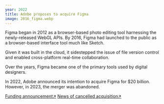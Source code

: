 ```yaml
---
year: 2022
title: Adobe proposes to acquire Figma
image: 2016_figma.webp
---
```


Figma began in 2012 as a browser-based photo editing tool harnessing the
newly-released WebGL APIs. By 2016, Figma had launched to the public as a
browser-based interface tool much like Sketch.

Given it was built in the cloud, it sidestepped the issue of file version
control and enabled cross-platform real-time collaboration.

Over the years, Figma became one of the primary tools used by digital designers.

In 2022, Adobe announced its intention to acquire Figma for $20 billion.
However, in 2023, the merger was abandoned.

<a href="https://techcrunch.com/2013/06/26/21-years-4-million-dollars/" target="_blank">
Funding announcement↗</a>
<a href="https://www.figma.com/blog/figma-adobe-abandon-proposed-merger/" target="_blank">News of cancelled acquisition↗</a>
